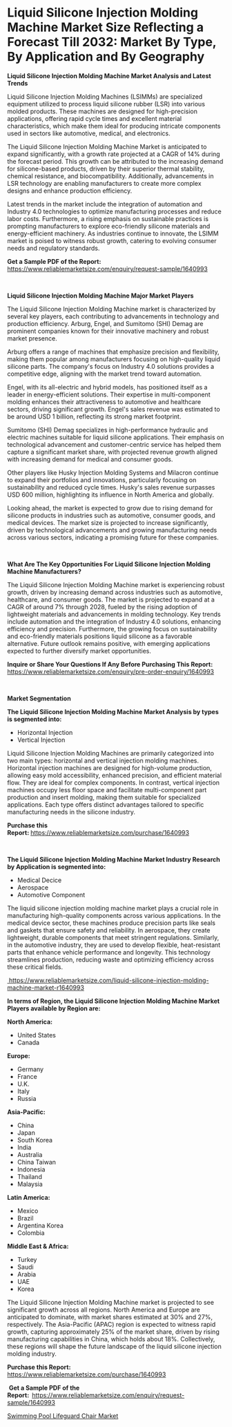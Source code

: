 <p><h1>Liquid Silicone Injection Molding Machine Market Size Reflecting a Forecast Till 2032: Market By Type, By Application and By Geography</h1></p><p><strong>Liquid Silicone Injection Molding Machine Market Analysis and Latest Trends</strong></p>
<p><p>Liquid Silicone Injection Molding Machines (LSIMMs) are specialized equipment utilized to process liquid silicone rubber (LSR) into various molded products. These machines are designed for high-precision applications, offering rapid cycle times and excellent material characteristics, which make them ideal for producing intricate components used in sectors like automotive, medical, and electronics.</p><p>The Liquid Silicone Injection Molding Machine Market is anticipated to expand significantly, with a growth rate projected at a CAGR of 14% during the forecast period. This growth can be attributed to the increasing demand for silicone-based products, driven by their superior thermal stability, chemical resistance, and biocompatibility. Additionally, advancements in LSR technology are enabling manufacturers to create more complex designs and enhance production efficiency.</p><p>Latest trends in the market include the integration of automation and Industry 4.0 technologies to optimize manufacturing processes and reduce labor costs. Furthermore, a rising emphasis on sustainable practices is prompting manufacturers to explore eco-friendly silicone materials and energy-efficient machinery. As industries continue to innovate, the LSIMM market is poised to witness robust growth, catering to evolving consumer needs and regulatory standards.</p></p>
<p><strong>Get a Sample PDF of the Report:&nbsp;</strong> <a href="https://www.reliablemarketsize.com/enquiry/request-sample/1640993?utm_campaign=2239&utm_medium=2&utm_source=Github&utm_content=ia&utm_term=22022025&utm_id=liquid-silicone-injection-molding-machine">https://www.reliablemarketsize.com/enquiry/request-sample/1640993</a></p>
<p>&nbsp;</p>
<p><strong>Liquid Silicone Injection Molding Machine Major Market Players</strong></p>
<p><p>The Liquid Silicone Injection Molding Machine market is characterized by several key players, each contributing to advancements in technology and production efficiency. Arburg, Engel, and Sumitomo (SHI) Demag are prominent companies known for their innovative machinery and robust market presence. </p><p>Arburg offers a range of machines that emphasize precision and flexibility, making them popular among manufacturers focusing on high-quality liquid silicone parts. The company's focus on Industry 4.0 solutions provides a competitive edge, aligning with the market trend toward automation.</p><p>Engel, with its all-electric and hybrid models, has positioned itself as a leader in energy-efficient solutions. Their expertise in multi-component molding enhances their attractiveness to automotive and healthcare sectors, driving significant growth. Engel's sales revenue was estimated to be around USD 1 billion, reflecting its strong market footprint.</p><p>Sumitomo (SHI) Demag specializes in high-performance hydraulic and electric machines suitable for liquid silicone applications. Their emphasis on technological advancement and customer-centric service has helped them capture a significant market share, with projected revenue growth aligned with increasing demand for medical and consumer goods.</p><p>Other players like Husky Injection Molding Systems and Milacron continue to expand their portfolios and innovations, particularly focusing on sustainability and reduced cycle times. Husky's sales revenue surpasses USD 600 million, highlighting its influence in North America and globally.</p><p>Looking ahead, the market is expected to grow due to rising demand for silicone products in industries such as automotive, consumer goods, and medical devices. The market size is projected to increase significantly, driven by technological advancements and growing manufacturing needs across various sectors, indicating a promising future for these companies.</p></p>
<p>&nbsp;</p>
<p><strong>What Are The Key Opportunities For Liquid Silicone Injection Molding Machine Manufacturers?</strong></p>
<p><p>The Liquid Silicone Injection Molding Machine market is experiencing robust growth, driven by increasing demand across industries such as automotive, healthcare, and consumer goods. The market is projected to expand at a CAGR of around 7% through 2028, fueled by the rising adoption of lightweight materials and advancements in molding technology. Key trends include automation and the integration of Industry 4.0 solutions, enhancing efficiency and precision. Furthermore, the growing focus on sustainability and eco-friendly materials positions liquid silicone as a favorable alternative. Future outlook remains positive, with emerging applications expected to further diversify market opportunities.</p></p>
<p><strong>Inquire or Share Your Questions If Any Before Purchasing This Report:</strong> <a href="https://www.reliablemarketsize.com/enquiry/pre-order-enquiry/1640993?utm_campaign=2239&utm_medium=2&utm_source=Github&utm_content=ia&utm_term=22022025&utm_id=liquid-silicone-injection-molding-machine">https://www.reliablemarketsize.com/enquiry/pre-order-enquiry/1640993</a></p>
<p>&nbsp;</p>
<p><strong>Market Segmentation</strong></p>
<p><strong>The Liquid Silicone Injection Molding Machine Market Analysis by types is segmented into:</strong></p>
<p><ul><li>Horizontal Injection</li><li>Vertical Injection</li></ul></p>
<p><p>Liquid Silicone Injection Molding Machines are primarily categorized into two main types: horizontal and vertical injection molding machines. Horizontal injection machines are designed for high-volume production, allowing easy mold accessibility, enhanced precision, and efficient material flow. They are ideal for complex components. In contrast, vertical injection machines occupy less floor space and facilitate multi-component part production and insert molding, making them suitable for specialized applications. Each type offers distinct advantages tailored to specific manufacturing needs in the silicone industry.</p></p>
<p><strong>Purchase this Report:&nbsp;</strong><a href="https://www.reliablemarketsize.com/purchase/1640993?utm_campaign=2239&utm_medium=2&utm_source=Github&utm_content=ia&utm_term=22022025&utm_id=liquid-silicone-injection-molding-machine">https://www.reliablemarketsize.com/purchase/1640993</a></p>
<p>&nbsp;</p>
<p><strong>The Liquid Silicone Injection Molding Machine Market Industry Research by Application is segmented into:</strong></p>
<p><ul><li>Medical Decice</li><li>Aerospace</li><li>Automotive Component</li></ul></p>
<p><p>The liquid silicone injection molding machine market plays a crucial role in manufacturing high-quality components across various applications. In the medical device sector, these machines produce precision parts like seals and gaskets that ensure safety and reliability. In aerospace, they create lightweight, durable components that meet stringent regulations. Similarly, in the automotive industry, they are used to develop flexible, heat-resistant parts that enhance vehicle performance and longevity. This technology streamlines production, reducing waste and optimizing efficiency across these critical fields.</p></p>
<p><a href="https://www.reliablemarketsize.com/liquid-silicone-injection-molding-machine-market-r1640993?utm_campaign=2239&utm_medium=2&utm_source=Github&utm_content=ia&utm_term=22022025&utm_id=liquid-silicone-injection-molding-machine">&nbsp;https://www.reliablemarketsize.com/liquid-silicone-injection-molding-machine-market-r1640993</a></p>
<p><strong>In terms of Region, the Liquid Silicone Injection Molding Machine Market Players available by Region are:</strong></p>
<p>
    <p> <strong> North America: </strong>
        <ul>
            <li>United States</li>
            <li>Canada</li>
        </ul>
        </p> 
    <p> <strong> Europe: </strong>
        <ul>
            <li>Germany</li>
            <li>France</li>
            <li>U.K.</li>
            <li>Italy</li>
            <li>Russia</li>
        </ul>
        </p> 
    <p> <strong> Asia-Pacific: </strong>
        <ul>
            <li>China</li>
            <li>Japan</li>
            <li>South Korea</li>
            <li>India</li>
            <li>Australia</li>
            <li>China Taiwan</li>
            <li>Indonesia</li>
            <li>Thailand</li>
            <li>Malaysia</li>
        </ul>
        </p> 
    <p> <strong> Latin America: </strong>
        <ul>
            <li>Mexico</li>
            <li>Brazil</li>
            <li>Argentina Korea</li>
            <li>Colombia</li>
        </ul>
        </p> 
    <p> <strong> Middle East & Africa: </strong>
        <ul>
            <li>Turkey</li>
            <li>Saudi</li>
            <li>Arabia</li>
            <li>UAE</li>
            <li>Korea</li>
        </ul>
    </p>
    </p>
<p><p>The Liquid Silicone Injection Molding Machine market is projected to see significant growth across all regions. North America and Europe are anticipated to dominate, with market shares estimated at 30% and 27%, respectively. The Asia-Pacific (APAC) region is expected to witness rapid growth, capturing approximately 25% of the market share, driven by rising manufacturing capabilities in China, which holds about 18%. Collectively, these regions will shape the future landscape of the liquid silicone injection molding industry.</p></p>
<p><strong>Purchase this Report: </strong><a href="https://www.reliablemarketsize.com/purchase/1640993?utm_campaign=2239&utm_medium=2&utm_source=Github&utm_content=ia&utm_term=22022025&utm_id=liquid-silicone-injection-molding-machine">https://www.reliablemarketsize.com/purchase/1640993</a></p>
<p>&nbsp;<strong>Get a Sample PDF of the Report:&nbsp;&nbsp;</strong><a href="https://www.reliablemarketsize.com/enquiry/request-sample/1640993?utm_campaign=2239&utm_medium=2&utm_source=Github&utm_content=ia&utm_term=22022025&utm_id=liquid-silicone-injection-molding-machine">https://www.reliablemarketsize.com/enquiry/request-sample/1640993</a></p>
<p><strong></strong></p>
<p><p><a href="https://github.com/leopardmicheal7019/Market-Research-Report-List-1/blob/main/swimming-pool-lifeguard-chair-market.md?utm_campaign=2239&utm_medium=2&utm_source=Github&utm_content=ia&utm_term=22022025&utm_id=liquid-silicone-injection-molding-machine">Swimming Pool Lifeguard Chair Market</a></p></p>